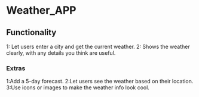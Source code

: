 # Weather_APP

## Functionality
1: Let users enter a city and get the current weather. 
2: Shows the weather clearly, with any details you think are useful. 

### Extras
1:Add a 5-day forecast. 
2:Let users see the weather based on their location. 
3:Use icons or images to make the weather info look cool.


